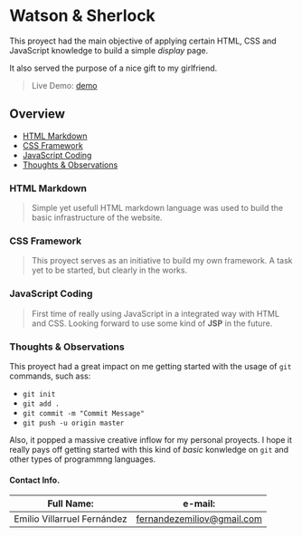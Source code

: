 # Watson & Sherlock

This proyect had the main objective of applying certain HTML, CSS and JavaScript knowledge to build a simple _display_ page.

It also served the purpose of a nice gift to my girlfriend.

> Live Demo: [demo](https://evildez.github.io/wands/ "Watson & Sherlock")

## Overview

- [HTML Markdown](#HTML-Markdown)
- [CSS Framework](#CSS-Framework)
- [JavaScript Coding](#JavaScript-Coding)
- [Thoughts & Observations](#Thoughts-&-Observations)

### HTML Markdown

> Simple yet usefull HTML markdown language was used to build the basic infrastructure of the website.

### CSS Framework

> This proyect serves as an initiative to build my own framework. A task yet to be started, but clearly in the works.

### JavaScript Coding

> First time of really using JavaScript in a integrated way with HTML and CSS. Looking forward to use some kind of **JSP** in the future.

### Thoughts & Observations

This proyect had a great impact on me getting started with the usage of `git` commands, such ass:

- `git init`
- `git add .`
- `git commit -m "Commit Message"`
- `git push -u origin master`

Also, it popped a massive creative inflow for my personal proyects. I hope it really pays off getting started with this kind of _basic_ konwledge on `git` and other types of programmng languages.

#### Contact Info.

| Full Name:                  | e-mail:                    |
| --------------------------- | -------------------------- |
| Emilio Villarruel Fernández | fernandezemiliov@gmail.com |
